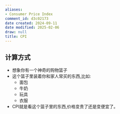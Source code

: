 ```yaml
---
aliases:
- Consumer Price Index
comment_id: d3c02173
date created: 2024-09-11
date modified: 2025-02-06
draw: null
title: CPI
---
```

## 计算方式

- 想象你有一个神奇的购物篮子
- 这个篮子里装着你和家人常买的东西,比如:
    - 面包
    - 牛奶
    - 玩具
    - 衣服
- CPI就是看这个篮子里的东西,价格变贵了还是变便宜了。
